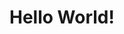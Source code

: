 <!DOCTYPE html>
<html>
<head>
    <title>Dackodacko</title>
</head>
<body>
    <h1>Hello World!</h1>
</body>
</html>